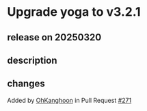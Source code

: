 # Upgrade yoga to v3.2.1

## release on 20250320
## description
## changes
Added by <a href="https://github.com/OhKanghoon">OhKanghoon</a> in Pull Request <a href="https://github.com/layoutBox/FlexLayout/pull/271" data-hovercard-type="pull_request" data-hovercard-url="/layoutBox/FlexLayout/pull/271/hovercard">#271</a>

